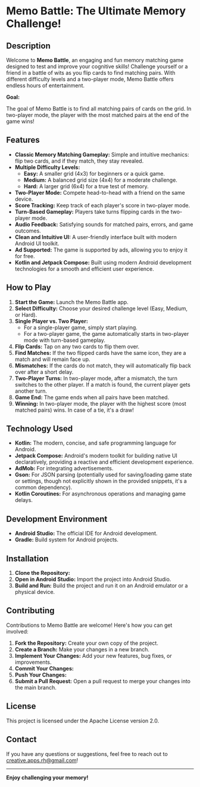 # Memo Battle: The Ultimate Memory Challenge!

## Description

Welcome to **Memo Battle**, an engaging and fun memory matching game designed to test and improve your cognitive skills! Challenge yourself or a friend in a battle of wits as you flip cards to find matching pairs. With different difficulty levels and a two-player mode, Memo Battle offers endless hours of entertainment.

**Goal:**

The goal of Memo Battle is to find all matching pairs of cards on the grid. In two-player mode, the player with the most matched pairs at the end of the game wins!

## Features

*   **Classic Memory Matching Gameplay:** Simple and intuitive mechanics: flip two cards, and if they match, they stay revealed.
*   **Multiple Difficulty Levels:**
    *   **Easy:** A smaller grid (4x3) for beginners or a quick game.
    *   **Medium:** A balanced grid size (4x4) for a moderate challenge.
    *   **Hard:** A larger grid (6x4) for a true test of memory.
*   **Two-Player Mode:** Compete head-to-head with a friend on the same device.
*   **Score Tracking:** Keep track of each player's score in two-player mode.
*   **Turn-Based Gameplay:** Players take turns flipping cards in the two-player mode.
*   **Audio Feedback:** Satisfying sounds for matched pairs, errors, and game outcomes.
*   **Clean and Intuitive UI:** A user-friendly interface built with modern Android UI toolkit.
*   **Ad Supported:** The game is supported by ads, allowing you to enjoy it for free.
*   **Kotlin and Jetpack Compose:** Built using modern Android development technologies for a smooth and efficient user experience.

## How to Play

1.  **Start the Game:** Launch the Memo Battle app.
2.  **Select Difficulty:** Choose your desired challenge level (Easy, Medium, or Hard).
3.  **Single Player vs. Two Player:**
    *   For a single-player game, simply start playing.
    *   For a two-player game, the game automatically starts in two-player mode with turn-based gameplay.
4.  **Flip Cards:** Tap on any two cards to flip them over.
5.  **Find Matches:** If the two flipped cards have the same icon, they are a match and will remain face up.
6.  **Mismatches:** If the cards do not match, they will automatically flip back over after a short delay.
7.  **Two-Player Turns:** In two-player mode, after a mismatch, the turn switches to the other player. If a match is found, the current player gets another turn.
8.  **Game End:** The game ends when all pairs have been matched.
9.  **Winning:** In two-player mode, the player with the highest score (most matched pairs) wins. In case of a tie, it's a draw!

## Technology Used

*   **Kotlin:** The modern, concise, and safe programming language for Android.
*   **Jetpack Compose:** Android's modern toolkit for building native UI declaratively, providing a reactive and efficient development experience.
*   **AdMob:** For integrating advertisements.
*   **Gson:** For JSON parsing (potentially used for saving/loading game state or settings, though not explicitly shown in the provided snippets, it's a common dependency).
* **Kotlin Coroutines:** For asynchronous operations and managing game delays.

## Development Environment

*   **Android Studio:** The official IDE for Android development.
*   **Gradle:** Build system for Android projects.

## Installation

1.  **Clone the Repository:**
2.  **Open in Android Studio:** Import the project into Android Studio.
3.  **Build and Run:** Build the project and run it on an Android emulator or a physical device.

## Contributing

Contributions to Memo Battle are welcome! Here's how you can get involved:

1.  **Fork the Repository:** Create your own copy of the project.
2.  **Create a Branch:** Make your changes in a new branch.
3.  **Implement Your Changes:** Add your new features, bug fixes, or improvements.
4.  **Commit Your Changes:**
5.  **Push Your Changes:**
6.  **Submit a Pull Request:** Open a pull request to merge your changes into the main branch.

## License

This project is licensed under the Apache License version 2.0.

## Contact

If you have any questions or suggestions, feel free to reach out to creative.apps.rh@gmail.com!

---

**Enjoy challenging your memory!**